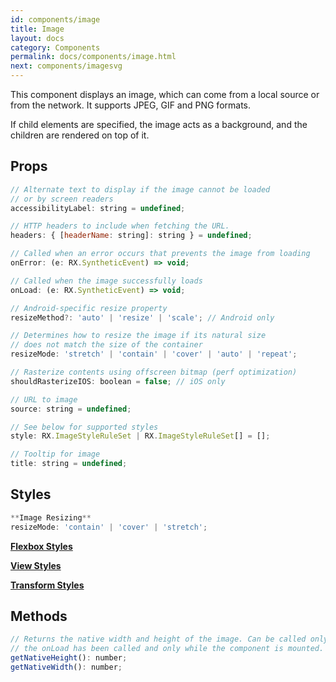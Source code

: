 ```yaml
---
id: components/image
title: Image
layout: docs
category: Components
permalink: docs/components/image.html
next: components/imagesvg
---
```


This component displays an image, which can come from a local source or from the network. It supports JPEG, GIF and PNG formats.

If child elements are specified, the image acts as a background, and the children are rendered on top of it.

## Props
``` javascript
// Alternate text to display if the image cannot be loaded
// or by screen readers
accessibilityLabel: string = undefined;

// HTTP headers to include when fetching the URL.
headers: { [headerName: string]: string } = undefined;

// Called when an error occurs that prevents the image from loading
onError: (e: RX.SyntheticEvent) => void;

// Called when the image successfully loads
onLoad: (e: RX.SyntheticEvent) => void;

// Android-specific resize property
resizeMethod?: 'auto' | 'resize' | 'scale'; // Android only

// Determines how to resize the image if its natural size
// does not match the size of the container
resizeMode: 'stretch' | 'contain' | 'cover' | 'auto' | 'repeat';

// Rasterize contents using offscreen bitmap (perf optimization)
shouldRasterizeIOS: boolean = false; // iOS only

// URL to image
source: string = undefined;

// See below for supported styles
style: RX.ImageStyleRuleSet | RX.ImageStyleRuleSet[] = [];

// Tooltip for image
title: string = undefined;
```

## Styles

``` javascript
**Image Resizing**
resizeMode: 'contain' | 'cover' | 'stretch';
```

[**Flexbox Styles**](docs/styles.html#flexbox-style-attributes)

[**View Styles**](docs/styles.html#view-style-attributes)

[**Transform Styles**](docs/styles.html#transform-style-attributes)

## Methods
``` javascript
// Returns the native width and height of the image. Can be called only after
// the onLoad has been called and only while the component is mounted.
getNativeHeight(): number;
getNativeWidth(): number;
```


